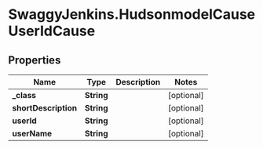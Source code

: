 # SwaggyJenkins.HudsonmodelCauseUserIdCause

## Properties
Name | Type | Description | Notes
------------ | ------------- | ------------- | -------------
**_class** | **String** |  | [optional] 
**shortDescription** | **String** |  | [optional] 
**userId** | **String** |  | [optional] 
**userName** | **String** |  | [optional] 


